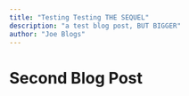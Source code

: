 ```yaml
---
title: "Testing Testing THE SEQUEL"
description: "a test blog post, BUT BIGGER"
author: "Joe Blogs"
---
```

# Second Blog Post

